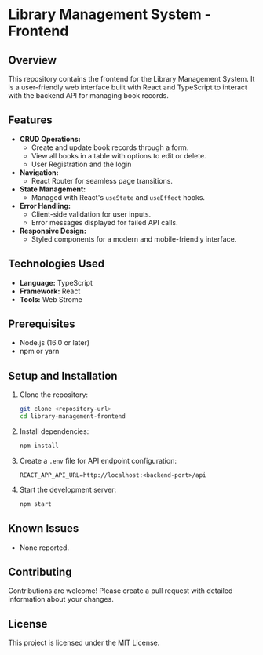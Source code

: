 # Library Management System - Frontend

## Overview
This repository contains the frontend for the Library Management System. It is a user-friendly web interface built with React and TypeScript to interact with the backend API for managing book records.

## Features
- **CRUD Operations:**
  - Create and update book records through a form.
  - View all books in a table with options to edit or delete.
  - User Registration and the login
- **Navigation:**
  - React Router for seamless page transitions.
- **State Management:**
  - Managed with React's `useState` and `useEffect` hooks.
- **Error Handling:**
  - Client-side validation for user inputs.
  - Error messages displayed for failed API calls.
- **Responsive Design:**
  - Styled components for a modern and mobile-friendly interface.

## Technologies Used
- **Language:** TypeScript
- **Framework:** React
- **Tools:** Web Strome

## Prerequisites
- Node.js (16.0 or later)
- npm or yarn

## Setup and Installation
1. Clone the repository:
   ```bash
   git clone <repository-url>
   cd library-management-frontend
   ```
2. Install dependencies:
   ```bash
   npm install
   ```
3. Create a `.env` file for API endpoint configuration:
   ```env
   REACT_APP_API_URL=http://localhost:<backend-port>/api
   ```
4. Start the development server:
   ```bash
   npm start
   ```

## Known Issues
- None reported.

## Contributing
Contributions are welcome! Please create a pull request with detailed information about your changes.

## License
This project is licensed under the MIT License.

